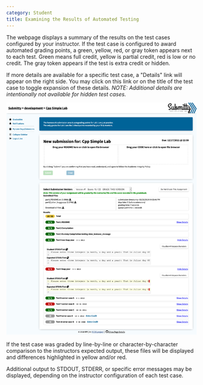 ```yaml
---
category: Student
title: Examining the Results of Automated Testing
---
```


The webpage displays a summary of the results on the test cases
configured by your instructor.  If the test case is configured to
award automated grading points, a green, yellow, red, or gray token
appears next to each test.  Green means full credit, yellow is partial
credit, red is low or no credit.  The gray token appears if the test
is extra credit or hidden.

If more details are available for a specific test case, a "Details"
link will appear on the right side.  You may click on this link or on
the title of the test case to toggle expansion of these details.
_NOTE: Additional details are intentionally not available for hidden
test cases._

![](/images/TestCaseDetails.png)

If the test case was graded by line-by-line or character-by-character
comparison to the instructors expected output, these files will be
displayed and differences highlighted in yellow and/or red.

Additional output to STDOUT, STDERR, or specific error messages may be
displayed, depending on the instructor configuration of each test
case.


